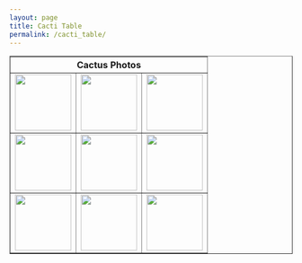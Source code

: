 ```yaml
---
layout: page
title: Cacti Table
permalink: /cacti_table/
---
```


<html>
	<head>
		<link type="text/css" rel="stylesheet" href="stylesheet.css" />
		<title>My Photo Page</title>
	</head>
	<body>
	    <table border="1px">
	        <thead>
	            <th colspan="3">Cactus Photos</th>
	        </thead>
	        <tr>
	            <td><img src="https://upload.wikimedia.org/wikipedia/commons/thumb/1/12/Singapore_Botanic_Gardens_Cactus_Garden_2.jpg/225px-Singapore_Botanic_Gardens_Cactus_Garden_2.jpg" style="width:100px;height:100px;"/></td>
	            <td><img src="http://www.himhministries.com/uploads/2/5/6/8/25688620/3168713_orig.jpg" style="width:100px;height:100px;"/></td>
	            <td><img src="https://static.esea.net/global/images/users/1029564.1472750402.png" style="width:100px;height:100px;"/></td>
	        </tr>
	        <tr>
	            <td><img src="http://weknowyourdreams.com/images/cactus/cactus-02.jpg" style="width:100px;height:100px;"/></td>
	            <td><img src="http://img.freepik.com/free-vector/cactus-in-cute-style_23-2147512212.jpg?size=338&ext=jpg" style="width:100px;height:100px;"/></td>
	            <td><img src="http://www.wikihow.com/images/d/d6/Grow-a-Cactus-Step-15.jpg" style="width:100px;height:100px;"/></td>
	        </tr>
	        <tr>
	            <td><img src="https://upload.wikimedia.org/wikipedia/commons/thumb/f/fc/Cactus1web.jpg/225px-Cactus1web.jpg" style="width:100px;height:100px;"/></td>
	            <td><img src="https://s-media-cache-ak0.pinimg.com/564x/0f/7a/cd/0f7acdc9feba374482b5faf75e5e82b2.jpg" style="width:100px;height:100px;"/></td>
	            <td><img src="http://hyperallergic.com/wp-content/uploads/2016/04/key-and-pain.jpg" style="width:100px;height:100px;"/></td>
	        </tr>
	    </table>
	</body>
</html>
